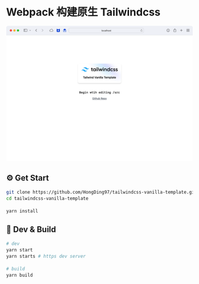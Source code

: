 # Webpack 构建原生 Tailwindcss

![rLMsqQ](https://raw.githubusercontent.com/HongDing97/imgs/main/uPic/rLMsqQ.png)

## ⚙️ Get Start

```bash
git clone https://github.com/HongDing97/tailwindcss-vanilla-template.git
cd tailwindcss-vanilla-template

yarn install
```

## 🌟 Dev & Build

```bash
# dev
yarn start
yarn starts # https dev server

# build
yarn build
```
